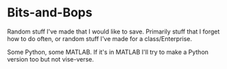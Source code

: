# Bits-and-Bops
Random stuff I've made that I would like to save.
Primarily stuff that I forget how to do often, or random stuff I've made for a class/Enterprise.

Some Python, some MATLAB. If it's in MATLAB I'll try to make a Python version too but not vise-verse.